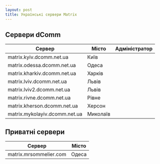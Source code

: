 ```yaml
---
layout: post
title: Українські сервери Matrix
---
```


## Сервери dComm
| Сервер | Місто | Адміністратор |
| --- | --- | --- |
| matrix.kyiv.dcomm.net.ua | Київ ||
| matrix.odessa.dcomm.net.ua | Одеса ||
| matrix.kharkiv.dcomm.net.ua | Харків ||
| matrix.lviv.dcomm.net.ua | Львів ||
| matrix.lviv2.dcomm.net.ua | Львів ||
| matrix.rivne.dcomm.net.ua | Рівне ||
| matrix.kherson.dcomm.net.ua | Херсон ||
| matrix.mykolayiv.dcomm.net.ua | Миколаїв ||

## Приватні сервери
| Сервер | Місто |
| --- | --- |
| matrix.mrsommelier.com | Одеса |
